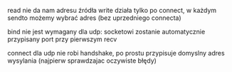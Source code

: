 read nie da nam adresu źródła
write działa tylko po connect,
w każdym sendto możemy wybrać adres (bez uprzedniego connecta)

bind nie jest wymagany dla udp:
socketowi zostanie automatycznie przypisany port przy pierwszym recv

connect dla udp nie robi handshake, po prostu przypisuje domyslny
adres wysylania (najpierw sprawdzajac oczywiste błędy)

